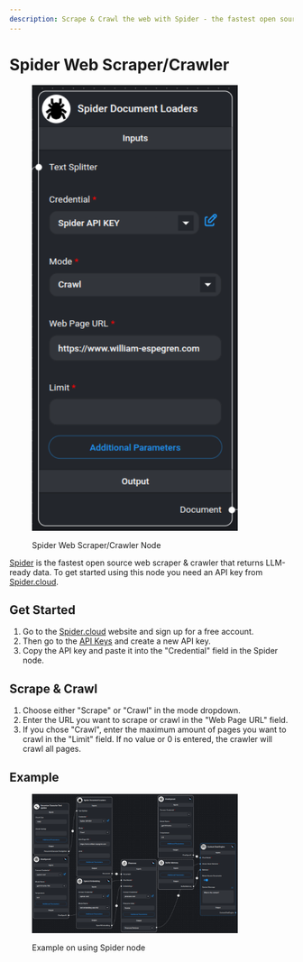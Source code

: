 ```yaml
---
description: Scrape & Crawl the web with Spider - the fastest open source web scraper & crawler.
---
```


# Spider Web Scraper/Crawler

<figure><img src="../../../.gitbook/assets/spider.png" alt="Spider Node" width="365"><figcaption><p>Spider Web Scraper/Crawler Node</p></figcaption></figure>

[Spider](https://spider.cloud/?ref=flowise) is the fastest open source web scraper & crawler that returns LLM-ready data. To get started using this node you need an API key from [Spider.cloud](https://spider.cloud/?ref=flowise).

## Get Started

1. Go to the [Spider.cloud](https://spider.cloud/?ref=flowise) website and sign up for a free account.
2. Then go to the [API Keys](https://spider.cloud/api-keys) and create a new API key.
3. Copy the API key and paste it into the "Credential" field in the Spider node.

## Scrape & Crawl

1. Choose either "Scrape" or "Crawl" in the mode dropdown.
2. Enter the URL you want to scrape or crawl in the "Web Page URL" field.
3. If you chose "Crawl", enter the maximum amount of pages you want to crawl in the "Limit" field. If no value or 0 is entered, the crawler will crawl all pages.

## Example

<figure><img src="../../../.gitbook/assets/spider_example_usage.png" alt="Example on using spider node" width="365"><figcaption><p>Example on using Spider node</p></figcaption></figure>
